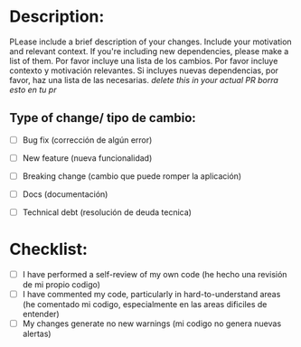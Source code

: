 # Description:

PLease include a brief description of your changes. Include your motivation and relevant context. If you're including new dependencies, please make a list of them.
Por favor incluye una lista de los cambios. Por favor incluye contexto y motivación relevantes. Si incluyes nuevas dependencias, por favor, haz una lista de las necesarias.
*delete this in your actual PR*
*borra esto en tu pr*


## Type of change/ tipo de cambio:

- [ ] Bug fix (corrección de algún error)
- [ ] New feature (nueva funcionalidad)
- [ ] Breaking change (cambio que puede romper la aplicación)
- [ ] Docs (documentación)
- [ ] Technical debt (resolución de deuda tecnica)


# Checklist:

- [ ] I have performed a self-review of my own code (he hecho una revisión de mi propio codigo)
- [ ] I have commented my code, particularly in hard-to-understand areas (he comentado mi codigo, especialmente en las areas dificiles de entender)
- [ ] My changes generate no new warnings (mi codigo no genera nuevas alertas)